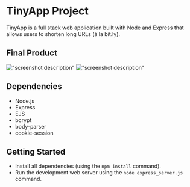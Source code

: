 # TinyApp Project

TinyApp is a full stack web application built with Node and Express that allows users to shorten long URLs (à la bit.ly).

## Final Product

!["screenshot description"]()
!["screenshot description"](#)

## Dependencies

- Node.js
- Express
- EJS
- bcrypt
- body-parser
- cookie-session

## Getting Started

- Install all dependencies (using the `npm install` command).
- Run the development web server using the `node express_server.js` command.